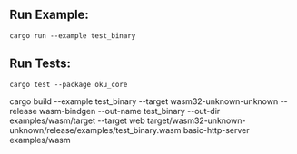 ## Run Example:

```shell
cargo run --example test_binary
```

## Run Tests:

```shell
cargo test --package oku_core
```

cargo build --example test_binary --target wasm32-unknown-unknown --release
wasm-bindgen --out-name test_binary --out-dir examples/wasm/target --target web
target/wasm32-unknown-unknown/release/examples/test_binary.wasm
basic-http-server examples/wasm